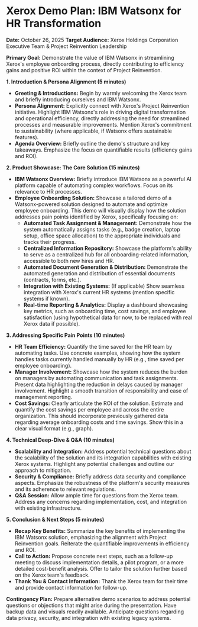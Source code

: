 # Xerox Demo Plan: IBM Watsonx for HR Transformation

**Date:** October 26, 2025
**Target Audience:** Xerox Holdings Corporation Executive Team & Project Reinvention Leadership

**Primary Goal:** Demonstrate the value of IBM Watsonx in streamlining Xerox's employee onboarding process, directly contributing to efficiency gains and positive ROI within the context of Project Reinvention.


**1. Introduction & Persona Alignment (5 minutes)**

* **Greeting & Introductions:** Begin by warmly welcoming the Xerox team and briefly introducing ourselves and IBM Watsonx.
* **Persona Alignment:** Explicitly connect with Xerox's Project Reinvention initiative.  Highlight IBM Watsonx's role in driving digital transformation and operational efficiency, directly addressing the need for streamlined processes and measurable improvements.  Mention Xerox's commitment to sustainability (where applicable, if Watsonx offers sustainable features).
* **Agenda Overview:** Briefly outline the demo's structure and key takeaways.  Emphasize the focus on quantifiable results (efficiency gains and ROI).


**2. Product Showcase: The Core Solution (15 minutes)**

* **IBM Watsonx Overview:** Briefly introduce IBM Watsonx as a powerful AI platform capable of automating complex workflows. Focus on its relevance to HR processes.
* **Employee Onboarding Solution:**  Showcase a tailored demo of a Watsonx-powered solution designed to automate and optimize employee onboarding.  This demo will visually display how the solution addresses pain points identified by Xerox, specifically focusing on:
    * **Automated Task Assignment & Management:** Demonstrate how the system automatically assigns tasks (e.g., badge creation, laptop setup, office space allocation) to the appropriate individuals and tracks their progress.
    * **Centralized Information Repository:** Showcase the platform's ability to serve as a centralized hub for all onboarding-related information, accessible to both new hires and HR.
    * **Automated Document Generation & Distribution:**  Demonstrate the automated generation and distribution of essential documents (contracts, forms, etc.).
    * **Integration with Existing Systems:** (If applicable) Show seamless integration with Xerox's current HR systems (mention specific systems if known).
    * **Real-time Reporting & Analytics:**  Display a dashboard showcasing key metrics, such as onboarding time, cost savings, and employee satisfaction (using hypothetical data for now, to be replaced with real Xerox data if possible).


**3. Addressing Specific Pain Points (10 minutes)**

* **HR Team Efficiency:** Quantify the time saved for the HR team by automating tasks.  Use concrete examples, showing how the system handles tasks currently handled manually by HR (e.g., time saved per employee onboarding).
* **Manager Involvement:** Showcase how the system reduces the burden on managers by automating communication and task assignments.  Present data highlighting the reduction in delays caused by manager involvement.  Highlight a smooth transition of responsibility and ease of management reporting.
* **Cost Savings:** Clearly articulate the ROI of the solution.  Estimate and quantify the cost savings per employee and across the entire organization. This should incorporate previously gathered data regarding average onboarding costs and time savings.  Show this in a clear visual format (e.g., graph).


**4. Technical Deep-Dive & Q&A (10 minutes)**

* **Scalability and Integration:** Address potential technical questions about the scalability of the solution and its integration capabilities with existing Xerox systems.  Highlight any potential challenges and outline our approach to mitigation.
* **Security & Compliance:** Briefly address data security and compliance aspects.  Emphasize the robustness of the platform's security measures and its adherence to relevant regulations.
* **Q&A Session:** Allow ample time for questions from the Xerox team.  Address any concerns regarding implementation, cost, and integration with existing infrastructure.


**5. Conclusion & Next Steps (5 minutes)**

* **Recap Key Benefits:** Summarize the key benefits of implementing the IBM Watsonx solution, emphasizing the alignment with Project Reinvention goals.  Reiterate the quantifiable improvements in efficiency and ROI.
* **Call to Action:** Propose concrete next steps, such as a follow-up meeting to discuss implementation details, a pilot program, or a more detailed cost-benefit analysis.  Offer to tailor the solution further based on the Xerox team's feedback.
* **Thank You & Contact Information:** Thank the Xerox team for their time and provide contact information for follow-up.


**Contingency Plan:**  Prepare alternative demo scenarios to address potential questions or objections that might arise during the presentation.  Have backup data and visuals readily available.  Anticipate questions regarding data privacy, security, and integration with existing legacy systems.
